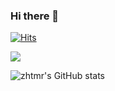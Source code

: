 ### Hi there 👋
[![Hits](https://hits.seeyoufarm.com/api/count/incr/badge.svg?url=https%3A%2F%2Fgithub.com%2Fzhtmr%2Fhit-counter&count_bg=%2379C83D&title_bg=%23555555&icon=&icon_color=%23E7E7E7&title=hits&edge_flat=false)](https://hits.seeyoufarm.com)

<!--
[![Titory Badge](https://img.shields.io/badge/Tech%20Blog-555263?style=flat&logoColor=white)](https://zhtmr.github.io/)
-->

<a href="https://opgc.me/#/users/zhtmr" target="_blank"><img src="https://api.opgc.me/githubs/users/zhtmr/tag/?theme=basic" /></a>

![zhtmr's GitHub stats](https://github-readme-stats.vercel.app/api?username=zhtmr&show_icons=true&theme=radical)  

<!-- 
### 💪 Skills 

#### Platforms & Languages
<img src="https://img.shields.io/badge/spring-#6DB33F?style=flat-square&logo=spring&logoColor=white"/>

-->
